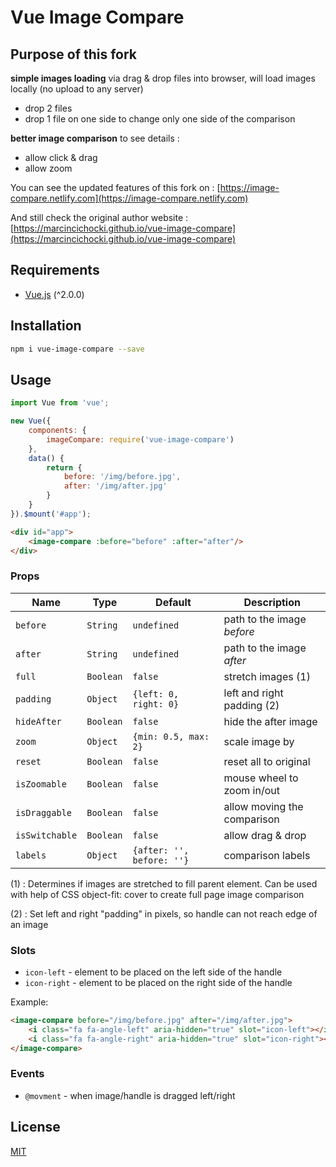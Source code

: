 # Vue Image Compare

## Purpose of this fork

**simple images loading** via drag & drop files into browser, will load images locally (no upload to any server)

* drop 2 files
* drop 1 file on one side to change only one side of the comparison

**better image comparison**  to see details :

* allow click & drag
* allow zoom

You can see the updated features of this fork on : [https://image-compare.netlify.com](https://image-compare.netlify.com)

And still check the original author website : [https://marcincichocki.github.io/vue-image-compare](https://marcincichocki.github.io/vue-image-compare)

## Requirements

* [Vue.js](http://vuejs.org/) (^2.0.0)

## Installation

```bash
npm i vue-image-compare --save
```

## Usage

```javascript
import Vue from 'vue';

new Vue({
    components: {
        imageCompare: require('vue-image-compare')
    },
    data() {
        return {
            before: '/img/before.jpg',
            after: '/img/after.jpg'
        }
    }
}).$mount('#app');
```

```html
<div id="app">
    <image-compare :before="before" :after="after"/>
</div>
```

### Props

| Name           | Type      | Default                   | Description                 |
| -------------- | --------- | ------------------------- | --------------------------- |
| `before`       | `String`  | `undefined`               | path to the image *before*  |
| `after`        | `String`  | `undefined`               | path to the image *after*   |
| `full`         | `Boolean` | `false`                   | stretch images (1)          |
| `padding`      | `Object`  | `{left: 0, right: 0}`     | left and right padding (2)  |
| `hideAfter`    | `Boolean` | `false`                   | hide the after image        |
| `zoom`         | `Object`  | `{min: 0.5, max: 2}`      | scale image by              |
| `reset`        | `Boolean` | `false`                   | reset all to original       |
| `isZoomable`   | `Boolean` | `false`                   | mouse wheel to zoom in/out  |
| `isDraggable`  | `Boolean` | `false`                   | allow moving the comparison |
| `isSwitchable` | `Boolean` | `false`                   | allow drag & drop           |
| `labels`       | `Object`  | `{after: '', before: ''}` | comparison labels           |

(1) : Determines if images are stretched to fill parent element. Can be used with help of CSS object-fit: cover to create full page image comparison

(2) : Set left and right "padding" in pixels, so handle can not reach edge of an image

### Slots

* `icon-left` - element to be placed on the left side of the handle
* `icon-right` - element to be placed on the right side of the handle

Example:

```html
<image-compare before="/img/before.jpg" after="/img/after.jpg">
    <i class="fa fa-angle-left" aria-hidden="true" slot="icon-left"></i>
    <i class="fa fa-angle-right" aria-hidden="true" slot="icon-right"></i>
</image-compare>
```

### Events

* `@movment` - when image/handle is dragged left/right

## License

[MIT](/LICENSE)
